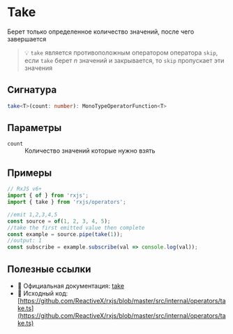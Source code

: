 # Take

Берет только определенное количество значений, после чего завершается

> 💡 `take` является противоположным оператором оператора `skip`, если `take` берет *n* значений и закрывается, то `skip` пропускает эти значения

## Сигнатура

```typescript
take<T>(count: number): MonoTypeOperatorFunction<T>
```

## Параметры

<dl>
  <dt><code>count</code></dt>
  <dd>Количество значений которые нужно взять</dd>
</dl>

## Примеры

```typescript
// RxJS v6+
import { of } from 'rxjs';
import { take } from 'rxjs/operators';

//emit 1,2,3,4,5
const source = of(1, 2, 3, 4, 5);
//take the first emitted value then complete
const example = source.pipe(take(1));
//output: 1
const subscribe = example.subscribe(val => console.log(val));
```

## Полезные ссылки

- 📰 Официальная документация: [take](https://rxjs.dev/api/operators/take)
- 📁 Исходный код: [https://github.com/ReactiveX/rxjs/blob/master/src/internal/operators/take.ts](https://github.com/ReactiveX/rxjs/blob/master/src/internal/operators/take.ts)
